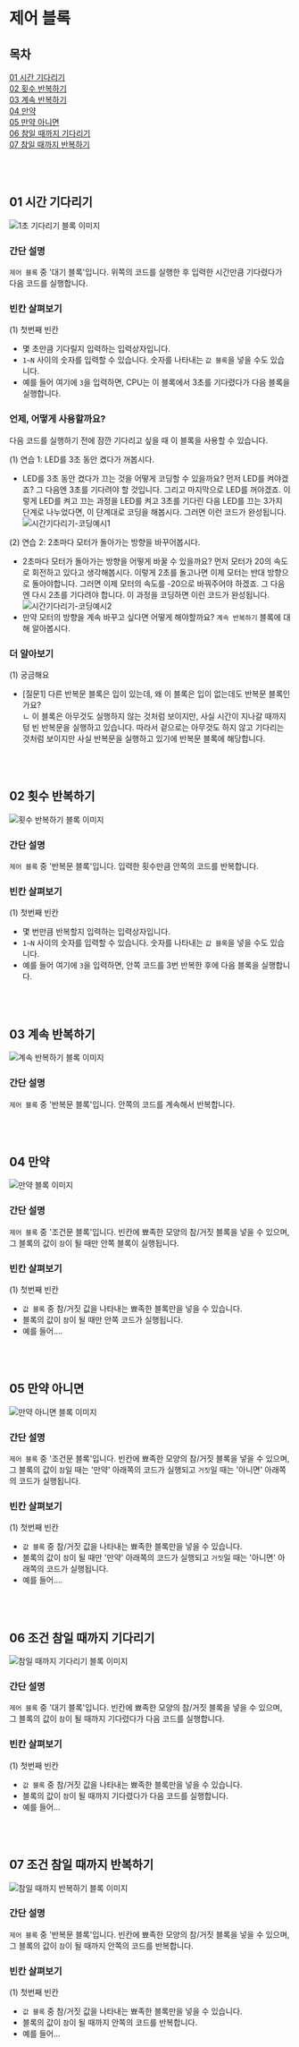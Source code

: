 # 제어 블록

## 목차
[01 시간 기다리기](#01-시간-기다리기)  
[02 횟수 반복하기](#02-횟수-반복하기)  
[03 계속 반복하기](#03-계속-반복하기)  
[04 만약](#04-만약)  
[05 만약 아니면](#05-만약-아니면)  
[06 참일 때까지 기다리기](#06-조건-참일-때까지-기다리기)  
[07 참일 때까지 반복하기](#07-조건-참일-때까지-반복하기)  


<br>
<br>

## 01 시간 기다리기  
![1초 기다리기 블록 이미지](./image/제어01-시간-기다리기.png)  

### 간단 설명  
`제어 블록` 중 '대기 블록'입니다. 위쪽의 코드를 실행한 후 입력한 시간만큼 기다렸다가 다음 코드를 실행합니다.  

### 빈칸 살펴보기 
(1) 첫번째 빈칸
- 몇 초만큼 기다릴지 입력하는 입력상자입니다.
- `1~N` 사이의 숫자를 입력할 수 있습니다. 숫자를 나타내는 `값 블록`을 넣을 수도 있습니다.
- 예를 들어 여기에 `3`을 입력하면, CPU는 이 블록에서 3초를 기다렸다가 다음 블록을 실행합니다.  

### 언제, 어떻게 사용할까요?
다음 코드를 실행하기 전에 잠깐 기다리고 싶을 때 이 블록을 사용할 수 있습니다.  

(1) 연습 1: LED를 3초 동안 켰다가 꺼봅시다.  
- LED를 3초 동안 켰다가 끄는 것을 어떻게 코딩할 수 있을까요? 먼저 LED를 켜야겠죠? 그 다음엔 3초를 기다려야 할 것입니다. 그리고 마지막으로 LED를 꺼야겠죠. 이렇게 LED를 켜고 끄는 과정을 LED를 켜고 3초를 기다린 다음 LED를 끄는 3가지 단계로 나누었다면, 이 단계대로 코딩을 해봅시다. 그러면 이런 코드가 완성됩니다.  
![시간기다리기-코딩예시1](./image/제어01-예시1.png)  

(2) 연습 2: 2초마다 모터가 돌아가는 방향을 바꾸어봅시다.
- 2초마다 모터가 돌아가는 방향을 어떻게 바꿀 수 있을까요? 먼저 모터가 20의 속도로 회전하고 있다고 생각해봅시다. 이렇게 2초를 돌고나면 이제 모터는 반대 방향으로 돌아야합니다. 그러면 이제 모터의 속도를 -20으로 바꿔주어야 하겠죠. 그 다음엔 다시 2초를 기다려야 합니다. 이 과정을 코딩하면 이런 코드가 완성됩니다.  
![시간기다리기-코딩예시2](./image/제어01-예시2.png)    
- 만약 모터의 방향을 계속 바꾸고 싶다면 어떻게 해야할까요? `계속 반복하기` 블록에 대해 알아봅시다.  

### 더 알아보기
(1) 궁금해요
  - [질문1] 다른 반복문 블록은 입이 있는데, 왜 이 블록은 입이 없는데도 반복문 블록인가요?  
  ㄴ 이 블록은 아무것도 실행하지 않는 것처럼 보이지만, 사실 시간이 지나갈 때까지 텅 빈 반복문을 실행하고 있습니다. 따라서 겉으로는 아무것도 하지 않고 기다리는 것처럼 보이지만 사실 반복문을 실행하고 있기에 반복문 블록에 해당합니다. 

<br>
<br>




## 02 횟수 반복하기  
![횟수 반복하기 블록 이미지](./image/제어02-횟수-반복하기.png) 

### 간단 설명  
`제어 블록` 중 '반복문 블록'입니다. 입력한 횟수만큼 안쪽의 코드를 반복합니다.  

### 빈칸 살펴보기  
(1) 첫번째 빈칸
- 몇 번만큼 반복할지 입력하는 입력상자입니다.  
- `1~N` 사이의 숫자를 입력할 수 있습니다. 숫자를 나타내는 `값 블록`을 넣을 수도 있습니다.  
- 예를 들어 여기에 `3`을 입력하면, 안쪽 코드를 3번 반복한 후에 다음 블록을 실행합니다.  


<br>
<br>





## 03 계속 반복하기
![계속 반복하기 블록 이미지](./image/제어03-계속반복하기.png) 

### 간단 설명  
`제어 블록` 중 '반복문 블록'입니다. 안쪽의 코드를 계속해서 반복합니다.  


<br>
<br>




## 04 만약
![만약 블록 이미지](./image/제어04-만약.png) 

### 간단 설명
`제어 블록` 중 '조건문 블록'입니다. 빈칸에 뾰족한 모양의 참/거짓 블록을 넣을 수 있으며, 그 블록의 값이 `참`이 될 때만 안쪽 블록이 실행됩니다.  

### 빈칸 살펴보기 
(1) 첫번째 빈칸
- `값 블록` 중 참/거짓 값을 나타내는 뾰족한 블록만을 넣을 수 있습니다.
- 블록의 값이 `참`이 될 때만 안쪽 코드가 실행됩니다.
- 예를 들어....  

<br>
<br>




## 05 만약 아니면
![만약 아니면 블록 이미지](./image/제어05-만약-아니면.png) 

### 간단 설명
`제어 블록` 중 '조건문 블록'입니다. 빈칸에 뾰족한 모양의 참/거짓 블록을 넣을 수 있으며, 그 블록의 값이 `참`일 때는 '만약' 아래쪽의 코드가 실행되고 `거짓`일 때는 '아니면' 아래쪽의 코드가 실행됩니다.   

### 빈칸 살펴보기 
(1) 첫번째 빈칸
- `값 블록` 중 참/거짓 값을 나타내는 뾰족한 블록만을 넣을 수 있습니다.
- 블록의 값이 `참`이 될 때만 '만약' 아래쪽의 코드가 실행되고 `거짓`일 때는 '아니면' 아래쪽의 코드가 실행됩니다.
- 예를 들어....  
 
<br>
<br>




## 06 조건 참일 때까지 기다리기
![참일 때까지 기다리기 블록 이미지](./image/제어06-조건-참일때까지기다리기.png) 
 
### 간단 설명
`제어 블록` 중 '대기 블록'입니다. 빈칸에 뾰족한 모양의 참/거짓 블록을 넣을 수 있으며, 그 블록의 값이 `참`이 될 때까지 기다렸다가 다음 코드를 실행합니다.  

### 빈칸 살펴보기 
(1) 첫번째 빈칸
- `값 블록` 중 참/거짓 값을 나타내는 뾰족한 블록만을 넣을 수 있습니다.
- 블록의 값이 `참`이 될 때까지 기다렸다가 다음 코드를 실행합니다. 
- 예를 들어...  

<br>
<br>





## 07 조건 참일 때까지 반복하기
![참일 때까지 반복하기 블록 이미지](./image/제어07-조건-참일때까지반복하기.png) 

### 간단 설명
`제어 블록` 중 '반복문 블록'입니다. 빈칸에 뾰족한 모양의 참/거짓 블록을 넣을 수 있으며, 그 블록의 값이 `참`이 될 때까지 안쪽의 코드를 반복합니다.  

### 빈칸 살펴보기 
(1) 첫번째 빈칸
- `값 블록` 중 참/거짓 값을 나타내는 뾰족한 블록만을 넣을 수 있습니다.
- 블록의 값이 `참`이 될 때까지 안쪽의 코드를 반복합니다. 
- 예를 들어...  

<br>
<br>
